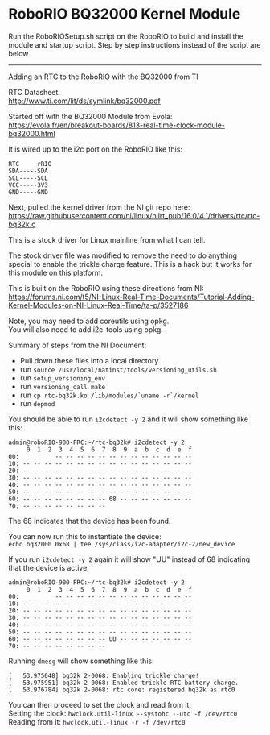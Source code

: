 # RoboRIO BQ32000 Kernel Module

Run the RoboRIOSetup.sh script on the RoboRIO to build and install the module and startup script. Step by step instructions instead of the script are below



_______________________________________________________


Adding an RTC to the RoboRIO with the BQ32000 from TI

RTC Datasheet:  
http://www.ti.com/lit/ds/symlink/bq32000.pdf

Started off with the BQ32000 Module from Evola:  
https://evola.fr/en/breakout-boards/813-real-time-clock-module-bq32000.html

It is wired up to the i2c port on the RoboRIO like this:  
```
RTC     rRIO  
SDA-----SDA  
SCL-----SCL  
VCC-----3V3  
GND-----GND  
```

Next, pulled the kernel driver from the NI git repo here:  
https://raw.githubusercontent.com/ni/linux/nilrt_pub/16.0/4.1/drivers/rtc/rtc-bq32k.c

This is a stock driver for Linux mainline from what I can tell.

The stock driver file was modified to remove the need to do anything special to enable the trickle charge feature.  This is a hack but it works for this module on this platform.

This is built on the RoboRIO using these directions from NI:  
https://forums.ni.com/t5/NI-Linux-Real-Time-Documents/Tutorial-Adding-Kernel-Modules-on-NI-Linux-Real-Time/ta-p/3527186

Note, you may need to add coreutils using opkg.  
You will also need to add i2c-tools using opkg.

Summary of steps from the NI Document: 
- Pull down these files into a local directory.
- run ```source /usr/local/natinst/tools/versioning_utils.sh```
- run ```setup_versioning_env```
- run ```versioning_call make```
- run ```cp rtc-bq32k.ko /lib/modules/`uname -r`/kernel```
- run ```depmod```

You should be able to run ```i2cdetect -y 2``` and it will show something like this:  
```
admin@roboRIO-900-FRC:~/rtc-bq32k# i2cdetect -y 2  
     0  1  2  3  4  5  6  7  8  9  a  b  c  d  e  f  
00:          -- -- -- -- -- -- -- -- -- -- -- -- --  
10: -- -- -- -- -- -- -- -- -- -- -- -- -- -- -- --  
20: -- -- -- -- -- -- -- -- -- -- -- -- -- -- -- --  
30: -- -- -- -- -- -- -- -- -- -- -- -- -- -- -- --  
40: -- -- -- -- -- -- -- -- -- -- -- -- -- -- -- --  
50: -- -- -- -- -- -- -- -- -- -- -- -- -- -- -- --  
60: -- -- -- -- -- -- -- -- 68 -- -- -- -- -- -- --  
70: -- -- -- -- -- -- -- --                          
```

The 68 indicates that the device has been found.

You can now run this to instantiate the device:  
```echo bq32000 0x68 | tee /sys/class/i2c-adapter/i2c-2/new_device```

If you run ```i2cdetect -y 2``` again it will show "UU" instead of 68 indicating that the device is active:
```
admin@roboRIO-900-FRC:~/rtc-bq32k# i2cdetect -y 2  
     0  1  2  3  4  5  6  7  8  9  a  b  c  d  e  f  
00:          -- -- -- -- -- -- -- -- -- -- -- -- --  
10: -- -- -- -- -- -- -- -- -- -- -- -- -- -- -- --  
20: -- -- -- -- -- -- -- -- -- -- -- -- -- -- -- --  
30: -- -- -- -- -- -- -- -- -- -- -- -- -- -- -- --  
40: -- -- -- -- -- -- -- -- -- -- -- -- -- -- -- --  
50: -- -- -- -- -- -- -- -- -- -- -- -- -- -- -- --  
60: -- -- -- -- -- -- -- -- UU -- -- -- -- -- -- --  
70: -- -- -- -- -- -- -- --                          
```

Running ```dmesg``` will show something like this:  
```
[   53.975048] bq32k 2-0068: Enabling trickle charge!  
[   53.975951] bq32k 2-0068: Enabled trickle RTC battery charge.  
[   53.976784] bq32k 2-0068: rtc core: registered bq32k as rtc0  
```

You can then proceed to set the clock and read from it:  
Setting the clock: ```hwclock.util-linux --systohc --utc -f /dev/rtc0```  
Reading from it: ```hwclock.util-linux -r -f /dev/rtc0```
